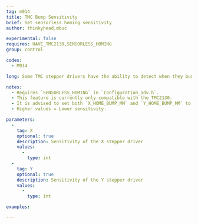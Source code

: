 ```yaml
---
tag: m914
title: TMC Bump Sensitivity
brief: Set sensorless homing sensitivity
author: thinkyhead,mbuc

experimental: false
requires: HAVE_TMC2130,SENSORLESS_HOMING
group: control

codes:
  - M914

long: Some TMC stepper drivers have the ability to detect when they bump into something that causes them to stop moving. This feature is so sensitive that it can actually take the place of traditional endstops. Set the bump sensitivity for the X and Y stepper drivers here.

notes:
  - Requires `SENSORLESS_HOMING` in `Configuration_adv.h`.
  - This feature is currently only compatible with the TMC2130.
  - It is advised to set both `X_HOME_BUMP_MM` and `Y_HOME_BUMP_MM` to 0.
  - Higher values = Lower sensitivity.

parameters:
  -
    tag: X
    optional: true
    description: Sensitivity of the X stepper driver
    values:
      -
        type: int
  -
    tag: Y
    optional: true
    description: Sensitivity of the Y stepper driver
    values:
      -
        type: int

examples:

---
```

